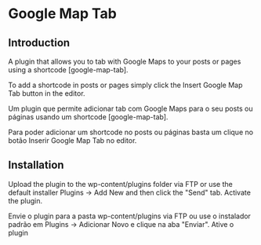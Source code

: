 # Google Map Tab #

## Introduction ##

A plugin that allows you to tab with Google Maps to your posts or pages using a shortcode [google-map-tab]. 

To add a shortcode in posts or pages simply click the Insert Google Map Tab button in the editor.

Um plugin que permite adicionar tab com Google Maps para o seu posts ou páginas usando um shortcode [google-map-tab]. 

Para poder adicionar um shortcode no posts ou páginas basta um clique no botão Inserir Google Map Tab no editor.

## Installation ##

Upload the plugin to the wp-content/plugins folder via FTP or use the default installer Plugins -> Add New and then click the "Send" tab. Activate the plugin.

Envie o plugin para a pasta wp-content/plugins via FTP ou use o instalador padrão em Plugins -> Adicionar Novo e clique na aba "Enviar". Ative o plugin
